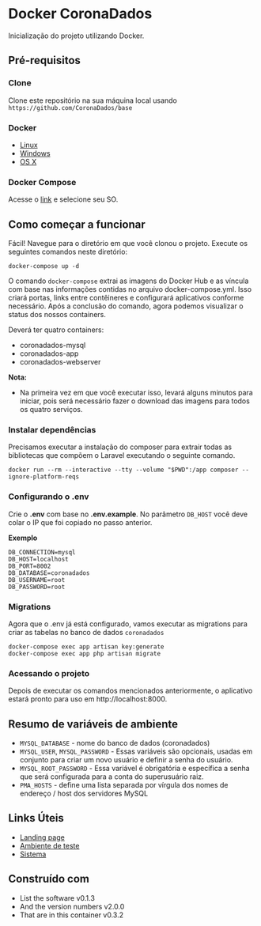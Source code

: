 # Docker CoronaDados

Inicialização do projeto utilizando Docker.

## Pré-requisitos
###  Clone

Clone este repositório na sua máquina local usando `https://github.com/CoronaDados/base`

### Docker

* [Linux](https://docs.docker.com/engine/install/)
* [Windows](https://docs.docker.com/docker-for-windows/install/)
* [OS X](https://docs.docker.com/docker-for-mac/install/)

### Docker Compose
Acesse o [link](https://docs.docker.com/compose/install/) e selecione seu SO.

## Como começar a funcionar
Fácil! Navegue para o diretório em que você clonou o projeto. Execute os seguintes comandos neste diretório:

``` 
docker-compose up -d
```

O comando `docker-compose` extrai as imagens do Docker Hub e as víncula com base nas informações contidas no arquivo docker-compose.yml. 
Isso criará portas, links entre contêineres e configurará aplicativos conforme necessário. 
Após a conclusão do comando, agora podemos visualizar o status dos nossos containers.

Deverá ter quatro containers:
- coronadados-mysql
- coronadados-app
- coronadados-webserver

**Nota:**
- Na primeira vez em que você executar isso, levará alguns minutos para iniciar, pois será necessário fazer o download das imagens para todos os quatro serviços.

### Instalar dependências
Precisamos executar a instalação do composer para extrair todas as bibliotecas que compõem o Laravel executando o seguinte comando.

```
docker run --rm --interactive --tty --volume "$PWD":/app composer --ignore-platform-reqs
```

### Configurando o .env

Crie o **.env** com base no **.env.example**. No parâmetro `DB_HOST` você deve colar o IP que foi copiado no passo anterior.

**Exemplo**
```
DB_CONNECTION=mysql
DB_HOST=localhost
DB_PORT=8002
DB_DATABASE=coronadados
DB_USERNAME=root
DB_PASSWORD=root
```

### Migrations
Agora que o .env já está configurado, vamos executar as migrations para criar as tabelas no banco de dados `coronadados`

```
docker-compose exec app artisan key:generate
docker-compose exec app php artisan migrate
```

### Acessando o projeto
Depois de executar os comandos mencionados anteriormente, o aplicativo estará pronto para uso em http://localhost:8000.

## Resumo de variáveis de ambiente

- `MYSQL_DATABASE` - nome do banco de dados (coronadados)
- `MYSQL_USER`, `MYSQL_PASSWORD` - Essas variáveis são opcionais, usadas em conjunto para criar um novo usuário e definir a senha do usuário. 
- `MYSQL_ROOT_PASSWORD` - Essa variável é obrigatória e específica a senha que será configurada para a conta do superusuário raiz.
- `PMA_HOSTS` - define uma lista separada por vírgula dos nomes de endereço / host dos servidores MySQL

## Links Úteis

* [Landing page](https://coronadados.com.br/)
* [Ambiente de teste](http://teste-fiesc.coronadados.com.br/login)
* [Sistema](http://empresas.coronadados.com.br/)
   
## Construído com

* List the software v0.1.3
* And the version numbers v2.0.0
* That are in this container v0.3.2
